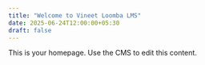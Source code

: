 ```yaml
---
title: "Welcome to Vineet Loomba LMS"
date: 2025-06-24T12:00:00+05:30
draft: false
---
```


This is your homepage. Use the CMS to edit this content.